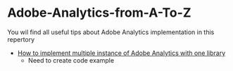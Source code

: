 # Adobe-Analytics-from-A-To-Z

You wil find all useful tips about Adobe Analytics implementation in this repertory

* [How to implement multiple instance of Adobe Analytics with one library](https://github.com/alcazes/Adobe-Analytics-from-A-To-Z/wiki/How-to-implement-multiple-instance-of-Adobe-Analytics-with-one-library)
  * Need to create code example 
